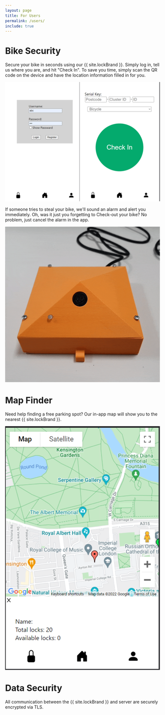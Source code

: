 ```yaml
---
layout: page
title: For Users
permalink: /users/
include: true
---
```


# Bike Security

Secure your bike in seconds using our {{ site.lockBrand }}. Simply log in, tell us where you are, and hit "Check In". To save you time, simply scan the QR code on the device and have the location information filled in for you.

![Signing in and Checking in](/assets/img/checkin.png)

If someone tries to steal your bike, we'll sound an alarm and alert you immediately. Oh, was it just you forgetting to Check-out your bike? No problem, just cancel the alarm in the app.

![Bike lock with flashing alarm light](/assets/videos/alarm-light.gif)

# Map Finder

Need help finding a free parking spot? Our in-app map will show you to the nearest {{ site.lockBrand }}.

![Map with pin drops of parking lots](/assets/img/map_w_details.png)

# Data Security

All communication between the {{ site.lockBrand }} and server are securely encrypted via TLS.



